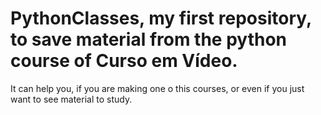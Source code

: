 # PythonClasses, my first repository, to save material from the python course of Curso em Vídeo.

It can help you, if you are making one o this courses, or even if you just want to see material to study.
